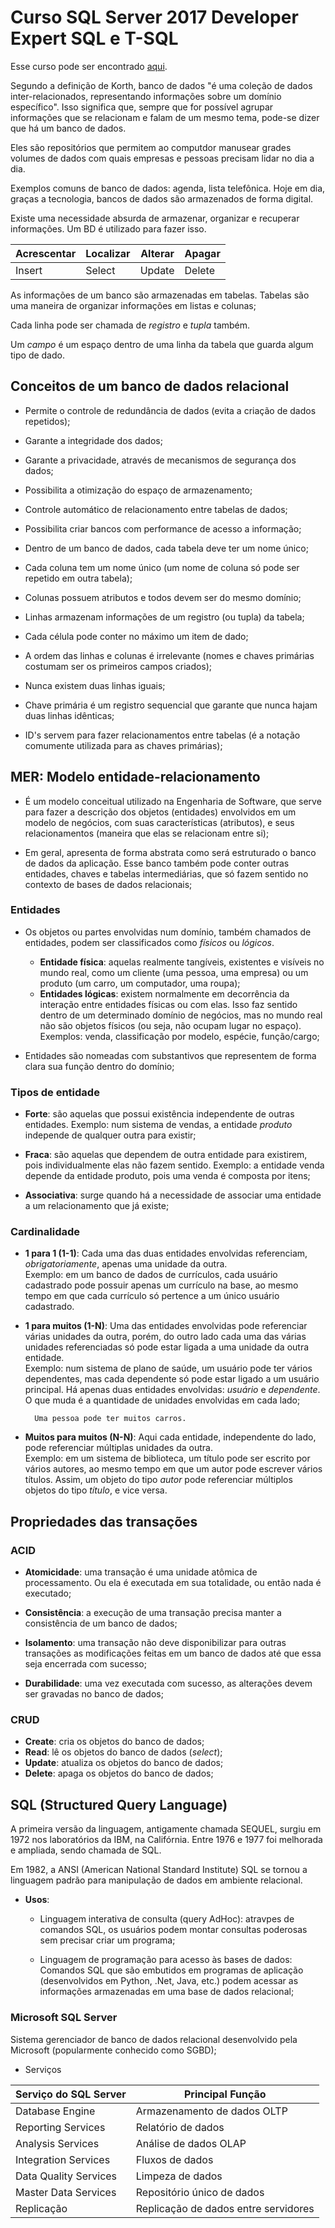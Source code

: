 # Curso SQL Server 2017 Developer Expert SQL e T-SQL

Esse curso pode ser encontrado [aqui](https://www.udemy.com/course/sqlserver-2017-developer-expert/).

Segundo a definição de Korth, banco de dados "é uma coleção de dados inter-relacionados, representando informações sobre um domínio específico". Isso significa que, sempre que for possível agrupar informações que se relacionam e falam de um mesmo tema, pode-se dizer que há um banco de dados.

Eles são repositórios que permitem ao computdor manusear grades volumes de dados com quais empresas e pessoas precisam lidar no dia a dia.

Exemplos comuns de banco de dados: agenda, lista telefônica. 
Hoje em dia, graças a tecnologia, bancos de dados são armazenados de forma digital.

Existe uma necessidade absurda de armazenar, organizar e recuperar informações. Um BD é utilizado para fazer isso.

| Acrescentar | Localizar | Alterar | Apagar |
| ----------- | --------- | ------- | ------ |
| Insert | Select | Update| Delete |

As informações de um banco são armazenadas em tabelas. Tabelas são uma maneira de organizar informações em listas e colunas;

Cada linha pode ser chamada de *registro* e *tupla* também.

Um *campo* é um espaço dentro de uma linha da tabela que guarda algum tipo de dado.

## Conceitos de um banco de dados relacional

* Permite o controle de redundância de dados (evita a criação de dados repetidos);

* Garante a integridade dos dados;

* Garante a privacidade, através de mecanismos de segurança dos dados;

* Possibilita a otimização do espaço de armazenamento;

* Controle automático de relacionamento entre tabelas de dados;

* Possibilita criar bancos com performance de acesso a informação;

* Dentro de um banco de dados, cada tabela deve ter um nome único;

* Cada coluna tem um nome único (um nome de coluna só pode ser repetido em outra tabela);

* Colunas possuem atributos e todos devem ser do mesmo domínio;

* Linhas armazenam informações de um registro (ou tupla) da tabela;

 * Cada célula pode conter no máximo um item de dado;

 * A ordem das linhas e colunas é irrelevante (nomes e chaves primárias costumam ser os primeiros campos criados);

 * Nunca existem duas linhas iguais;

 * Chave primária é um registro sequencial que garante que nunca hajam duas linhas idênticas;

* ID's servem para fazer relacionamentos entre tabelas (é a notação comumente utilizada para as chaves primárias);


## MER: Modelo entidade-relacionamento

* É um modelo conceitual utilizado na Engenharia de Software, que serve para fazer a descrição dos objetos (entidades) envolvidos em um modelo de negócios, com suas características (atributos), e seus relacionamentos (maneira que elas se relacionam entre si);

* Em geral, apresenta de forma abstrata como será estruturado o banco de dados da aplicação. Esse banco também pode conter outras entidades, chaves e tabelas intermediárias, que só fazem sentido no contexto de bases de dados relacionais;

### Entidades

* Os objetos ou partes envolvidas num domínio, também chamados de entidades, podem ser classificados como _físicos_ ou _lógicos_.

    + **Entidade física**: aquelas realmente tangíveis, existentes e visíveis no mundo real, como um cliente (uma pessoa, uma empresa) ou um produto (um carro, um computador, uma roupa);
    + **Entidades lógicas**: existem normalmente em decorrência da interação entre entidades físicas ou com elas. Isso faz sentido dentro de um determinado domínio de negócios, mas no mundo real não são objetos físicos (ou seja, não ocupam lugar no espaço). Exemplos: venda, classificação por modelo, espécie, função/cargo;

* Entidades são nomeadas com substantivos que representem de forma clara sua função dentro do domínio;

### Tipos de entidade

* **Forte**: são aquelas que possui existência independente de outras entidades. Exemplo: num sistema de vendas, a entidade *produto* independe de qualquer outra para existir;

* **Fraca**: são aquelas que dependem de outra entidade para existirem, pois individualmente elas não fazem sentido. Exemplo: a entidade venda depende da entidade produto, pois uma venda é composta por itens;

* **Associativa**: surge quando há a necessidade de associar uma entidade a um relacionamento que já existe;

### Cardinalidade

* **1 para 1 (1-1)**: Cada uma das duas entidades envolvidas referenciam, *obrigatoriamente*, apenas uma unidade da outra.  
Exemplo: em um banco de dados de currículos, cada usuário cadastrado pode possuir apenas um currículo na base, ao mesmo tempo em que cada currículo só pertence a um único usuário cadastrado.

* **1 para muitos (1-N)**: Uma das entidades envolvidas pode referenciar várias unidades da outra, porém, do outro lado cada uma das várias unidades referenciadas só pode estar ligada a uma unidade da outra entidade.   
Exemplo: num sistema de plano de saúde, um usuário pode ter vários dependentes, mas cada dependente só pode estar ligado a um usuário principal. Há apenas duas entidades envolvidas: *usuário* e *dependente*. O que muda é a quantidade de unidades envolvidas em cada lado;

        Uma pessoa pode ter muitos carros.

 * **Muitos para muitos (N-N)**: Aqui cada entidade, independente do lado, pode referenciar múltiplas unidades da outra.  
 Exemplo: em um sistema de biblioteca, um título pode ser escrito por vários autores, ao mesmo tempo em que um autor pode escrever vários títulos. Assim, um objeto do tipo *autor* pode referenciar múltiplos objetos do tipo *título*, e vice versa.

 ## Propriedades das transações
 
### ACID

* **Atomicidade**: uma transação é uma unidade atômica de processamento. Ou ela é executada em sua totalidade, ou então nada é executado;

* **Consistência**: a execução de uma transação precisa manter a consistência de um banco de dados;

* **Isolamento**: uma transação não deve disponibilizar para outras transações as modificações feitas em um banco de dados até que essa seja encerrada com sucesso;

* **Durabilidade**: uma vez executada com sucesso, as alterações devem ser gravadas no banco de dados;

### CRUD

* **Create**: cria os objetos do banco de dados;
* **Read**: lê os objetos do banco de dados (*select*);
* **Update**: atualiza os objetos do banco de dados;
* **Delete**: apaga os objetos do banco de dados;

## SQL (Structured Query Language)

A primeira versão da linguagem, antigamente chamada SEQUEL, surgiu em 1972 nos laboratórios da IBM, na Califórnia. Entre 1976 e 1977 foi melhorada e ampliada, sendo chamada de SQL.

Em 1982, a ANSI (American National Standard Institute) SQL se tornou a linguagem padrão para manipulação de dados em ambiente relacional.

* **Usos**: 

    * Linguagem interativa de consulta (query AdHoc): atravpes de comandos SQL, os usuários podem montar consultas poderosas sem precisar criar um programa;

    * Linguagem de programação para acesso às bases de dados: Comandos SQL que são embutidos em programas de aplicação (desenvolvidos em Python, .Net, Java, etc.) podem acessar as informações armazenadas em uma base de dados relacional;


### Microsoft SQL Server

Sistema gerenciador de banco de dados relacional desenvolvido pela Microsoft (popularmente conhecido como SGBD);

* Serviços

| Serviço do SQL Server | Principal Função |
| --------------------- | -----------------|
| Database Engine       | Armazenamento de dados OLTP |
| Reporting Services    | Relatório de dados |
| Analysis Services     | Análise de dados OLAP |
| Integration Services  | Fluxos de dados |
| Data Quality Services | Limpeza de dados |
| Master Data Services  | Repositório único de dados |
| Replicação            | Replicação de dados entre servidores| 

